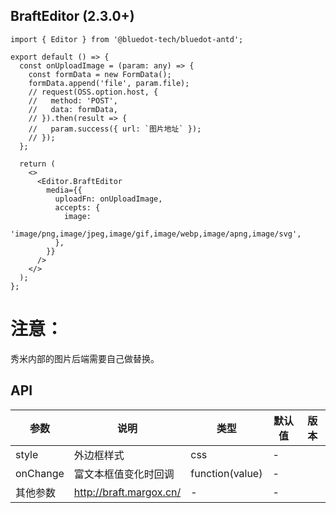 ## BraftEditor (2.3.0+)

```tsx
import { Editor } from '@bluedot-tech/bluedot-antd';

export default () => {
  const onUploadImage = (param: any) => {
    const formData = new FormData();
    formData.append('file', param.file);
    // request(OSS.option.host, {
    //   method: 'POST',
    //   data: formData,
    // }).then(result => {
    //   param.success({ url: `图片地址` });
    // });
  };

  return (
    <>
      <Editor.BraftEditor
        media={{
          uploadFn: onUploadImage,
          accepts: {
            image:
              'image/png,image/jpeg,image/gif,image/webp,image/apng,image/svg',
          },
        }}
      />
    </>
  );
};
```

# 注意：

秀米内部的图片后端需要自己做替换。

## API

| 参数     | 说明                    | 类型            | 默认值 | 版本 |
| -------- | ----------------------- | --------------- | ------ | ---- |
| style    | 外边框样式              | css             | -      |      |
| onChange | 富文本框值变化时回调    | function(value) | -      |
| 其他参数 | http://braft.margox.cn/ | -               | -      |
